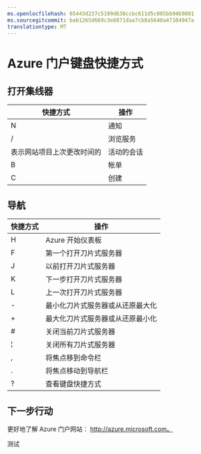 ```yaml
---
ms.openlocfilehash: 65443d237c5199d638ccbc611d5c085bb94b9801
ms.sourcegitcommit: bab1265d669c3e6871daa7cb8a5640a47104947a
translationtype: MT
---
```

<properties
   pageTitle="Azure 门户键盘快捷方式"
   description="这篇文章将始终在 Azure 门户整个键盘快捷方式的最新列表。 个别服务可能有他们自己专用的键盘快捷方式。"
   services="cloud-services"
   documentationCenter="dev-center-name"
   authors="curtand"
   manager="terrylan"
   editor=""/>

<tags
   ms.service="multiple"
   ms.devlang="NA"
   ms.topic="article"
   ms.tgt_pltfrm="NA"
   ms.workload="na"
   ms.date="05/28/2015"
   ms.author="curtand"/>

# Azure 门户键盘快捷方式

## 打开集线器

| 快捷方式 | 操作 |
|--------|----------|
| N | 通知 |
| / | 浏览服务 |
| 表示网站项目上次更改时间的 | 活动的会话 |
| B | 帐单 |
| C | 创建 |

## 导航

| 快捷方式 | 操作 |
|--------|----------|
| H | Azure 开始仪表板 |
| F | 第一个打开刀片式服务器 |
| J | 以前打开刀片式服务器 |
| K | 下一步打开刀片式服务器 |
| L | 上一次打开刀片式服务器 |
| - | 最小化刀片式服务器或从还原最大化 |
| + | 最大化刀片式服务器或从还原最小化 |
| # | 关闭当前刀片式服务器 |
| ¦ | 关闭所有刀片式服务器 |
| , | 将焦点移到命令栏 |
| . | 将焦点移动到导航栏 |
| ? | 查看键盘快捷方式 |


## 下一步行动

更好地了解 Azure 门户网站︰ http://azure.microsoft.com。
 
测试
